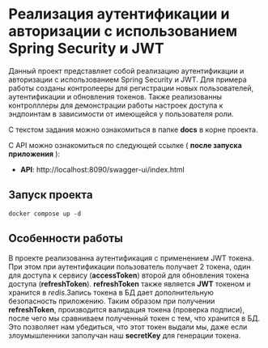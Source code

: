 # Реализация аутентификации и авторизации с использованием Spring Security и JWT

Данный проект представляет собой реализацию аутентификации и авторизации с использованием 
Spring Security и JWT. Для примера работы созданы контролееры для регистрации новых
пользователей, аутентификации и обновления токенов. Также реализованны контролллеры для демонстрации
работы настроек доступа к эндпоинтам в зависимости от имеющейся у пользователя роли.

С текстом задания можно ознакомиться в папке **docs** в корне проекта.

С API можно ознакомиться по следующей ссылке ( **после запуска приложения** ):
* **API**: http://localhost:8090/swagger-ui/index.html

## Запуск проекта
`docker compose up -d`

## Особенности работы
В проекте реализованна аутентификация с применением JWT токена. При этом при
аутентификации пользователь получает 2 токена, один для доступа к сервису (**accessToken**)
 второй для обновления токена доступа (**refreshToken**).
**refreshToken** также является **JWT** токеном и хранится в *redis*.Запись токена в БД дает
дополнительную безопасность приложению. Таким образом при получении **refreshToken**, 
производится валидация токена (проверка подписи), после чего мы сравниваем полученный
токен с тем, что хранится в БД. Это позволяет нам убедиться, что этот токен выдали мы, 
даже если злоумышленники заполучан наш **secretKey** для генерации токена.
